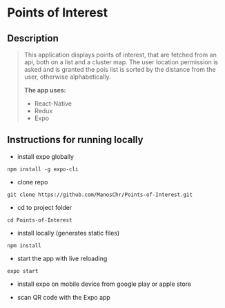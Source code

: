 # Points of Interest

## Description

> This application displays points of interest, that are fetched from an api, both on a list and a cluster map.
> The user location permission is asked and is granted the pois list is sorted by the distance from the user, otherwise alphabetically.
>
>**The app uses:**
>* React-Native
>* Redux
>* Expo

## Instructions for running locally

- install expo globally

```
npm install -g expo-cli
```

- clone repo

```
git clone https://github.com/ManosChr/Points-of-Interest.git
```

- cd to project folder

```
cd Points-of-Interest
```

- install locally (generates static files)

```
npm install
```

- start the app with live reloading

```
expo start
```

- install expo on mobile device from google play or apple store

- scan QR code with the Expo app
